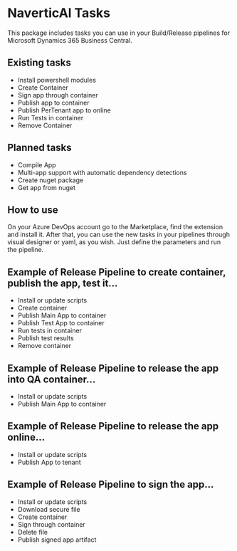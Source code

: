 # NaverticAl Tasks

This package includes tasks you can use in your Build/Release pipelines for Microsoft Dynamics 365 Business Central.

## Existing tasks
- Install powershell modules
- Create Container
- Sign app through container
- Publish app to container
- Publish PerTenant app to online
- Run Tests in container
- Remove Container

## Planned tasks
- Compile App
- Multi-app support with automatic dependency detections
- Create nuget package
- Get app from nuget

## How to use
On your Azure DevOps account go to the Marketplace, find the extension and install it.
After that, you can use the new tasks in your pipelines through visual designer or yaml, as you wish. Just define the parameters and run the pipeline.

## Example of Release Pipeline to create container, publish the app, test it...
- Install or update scripts
- Create container
- Publish Main App to container
- Publish Test App to container
- Run tests in container
- Publish test results
- Remove container

## Example of Release Pipeline to release the app into QA container...
- Install or update scripts
- Publish Main App to container

## Example of Release Pipeline to release the app online...
- Install or update scripts
- Publish App to tenant

## Example of Release Pipeline to sign the app...
- Install or update scripts
- Download secure file
- Create container
- Sign through container
- Delete file
- Publish signed app artifact
